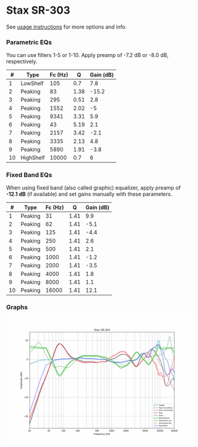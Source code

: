 # Stax SR-303
See [usage instructions](https://github.com/jaakkopasanen/AutoEq#usage) for more options and info.

### Parametric EQs
You can use filters 1-5 or 1-10. Apply preamp of -7.2 dB or -8.0 dB, respectively.

|   # | Type      |   Fc (Hz) |    Q |   Gain (dB) |
|-----|-----------|-----------|------|-------------|
|   1 | LowShelf  |       105 | 0.7  |         7.8 |
|   2 | Peaking   |        83 | 1.38 |       -15.2 |
|   3 | Peaking   |       295 | 0.51 |         2.8 |
|   4 | Peaking   |      1552 | 2.02 |        -5   |
|   5 | Peaking   |      9341 | 3.31 |         5.9 |
|   6 | Peaking   |        43 | 5.19 |         2.1 |
|   7 | Peaking   |      2157 | 3.42 |        -2.1 |
|   8 | Peaking   |      3335 | 2.13 |         4.8 |
|   9 | Peaking   |      5890 | 1.91 |        -3.8 |
|  10 | HighShelf |     10000 | 0.7  |         6   |

### Fixed Band EQs
When using fixed band (also called graphic) equalizer, apply preamp of **-12.1 dB** (if available) and set gains manually with these parameters.

|   # | Type    |   Fc (Hz) |    Q |   Gain (dB) |
|-----|---------|-----------|------|-------------|
|   1 | Peaking |        31 | 1.41 |         9.9 |
|   2 | Peaking |        62 | 1.41 |        -5.1 |
|   3 | Peaking |       125 | 1.41 |        -4.4 |
|   4 | Peaking |       250 | 1.41 |         2.6 |
|   5 | Peaking |       500 | 1.41 |         2.1 |
|   6 | Peaking |      1000 | 1.41 |        -1.2 |
|   7 | Peaking |      2000 | 1.41 |        -3.5 |
|   8 | Peaking |      4000 | 1.41 |         1.8 |
|   9 | Peaking |      8000 | 1.41 |         1.1 |
|  10 | Peaking |     16000 | 1.41 |        12.1 |

### Graphs
![](./Stax%20SR-303.png)
